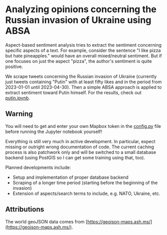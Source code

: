 # Analyzing opinions concerning the Russian invasion of Ukraine using ABSA

Aspect-based sentiment analysis tries to extract the sentiment concerning specific aspects of a text. For example, consider the sentence "I like pizza but hate pineapples." would have an overall mixed/neutral sentiment. But if one focuses on just the aspect "pizza", the author's sentiment is quite positive.

We scrape tweets concerning the Russian invasion of Ukraine (currently just tweets containing "Putin" with at least fifty likes and in the period from 2023-01-01 until 2023-04-30). Then a simple ABSA approach is applied to extract sentiment toward Putin himself. For the results, check out [putin.ipynb](putin.ipynb).

## Warning

You will need to get and enter your own Mapbox token in the [config.py](config.py) file before running the Jupyter notebook yourself!

Everything is still very much in active development. In particular, expect missing or outright wrong documentation of code. The current caching process is also patchwork only and will be switched to a small database backend (using PostGIS so I can get some training using that, too).

Planned developments include:
- Setup and implementation of proper database backend
- Scraping of a longer time period (starting before the beginning of the invasion)
- Extension of aspects/search terms to include, e.g. NATO, Ukraine, etc.

## Attributions

The world geoJSON data comes from [https://geojson-maps.ash.ms/](https://geojson-maps.ash.ms/).
